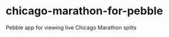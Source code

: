 chicago-marathon-for-pebble
===========================

Pebble app for viewing live Chicago Marathon splits
